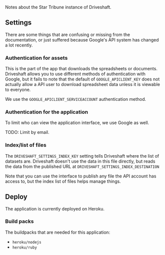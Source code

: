 Notes about the Star Tribune instance of Driveshaft.

## Settings

There are some things that are confusing or missing from the documentation, or just suffered because Google's API system has changed a lot recently.

### Authentication for assets

This is the part of the app that downloads the spreadsheets or documents.  Driveshaft allows you to use different methods of authentication with Google, but it fails to note that the default of `GOOGLE_APICLIENT_KEY` does not actually allow a API user to download spreadsheet data unless it is viewable to everyone.

We use the `GOOGLE_APICLIENT_SERVICEACCOUNT` authentication method.

### Authentication for the application

To limit who can view the application interface, we use Google as well.

TODO: Limit by email.

### Index/list of files

The `DRIVESHAFT_SETTINGS_INDEX_KEY` setting tells Driveshaft where the list of datasets are.  Driveshaft doesn't use the data in this file directly, but reads the data from the published URL at `DRIVESHAFT_SETTINGS_INDEX_DESTINATION`

Note that you can use the interface to publish any file the API account has access to, but the index list of files helps manage things.

## Deploy

The application is currently deployed on Heroku.

### Build packs

The buildpacks that are needed for this application:

* `heroku/nodejs`
* `heroku/ruby`
